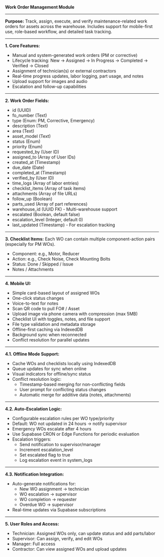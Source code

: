**Work Order Management Module**

---

**Purpose:** Track, assign, execute, and verify maintenance-related work orders
for assets across the warehouse. Includes support for mobile-first use,
role-based workflow, and detailed task tracking.

---

**1. Core Features:**

- Manual and system-generated work orders (PM or corrective)
- Lifecycle tracking: New → Assigned → In Progress → Completed → Verified →
  Closed
- Assignment of technician(s) or external contractors
- Real-time progress updates, labor logging, part usage, and notes
- Upload support for images and audio
- Escalation and follow-up capabilities

---

**2. Work Order Fields:**

- id (UUID)
- fo_number (Text)
- type (Enum: PM, Corrective, Emergency)
- description (Text)
- area (Text)
- asset_model (Text)
- status (Enum)
- priority (Enum)
- requested_by (User ID)
- assigned_to (Array of User IDs)
- created_at (Timestamp)
- due_date (Date)
- completed_at (Timestamp)
- verified_by (User ID)
- time_logs (Array of labor entries)
- checklist_items (Array of task items)
- attachments (Array of file URLs)
- follow_up (Boolean)
- parts_used (Array of part references)
- warehouse_id (UUID FK) - Multi-warehouse support
- escalated (Boolean, default false)
- escalation_level (Integer, default 0)
- last_updated (Timestamp) - For escalation tracking

---

**3. Checklist Items:** Each WO can contain multiple component-action pairs
(especially for PM WOs).

- Component: e.g., Motor, Reducer
- Action: e.g., Check Noise, Check Mounting Bolts
- Status: Done / Skipped / Issue
- Notes / Attachments

---

**4. Mobile UI:**

- Simple card-based layout of assigned WOs
- One-click status changes
- Voice-to-text for notes
- Scan QR code to pull FO# / Asset
- Upload image via phone camera with compression (max 5MB)
- Checklist UI with toggles, notes, and file support
- File type validation and metadata storage
- Offline-first caching via IndexedDB
- Background sync when reconnected
- Conflict resolution for parallel updates

---

**4.1. Offline Mode Support:**

- Cache WOs and checklists locally using IndexedDB
- Queue updates for sync when online
- Visual indicators for offline/sync status
- Conflict resolution logic:
  - Timestamp-based merging for non-conflicting fields
  - User prompt for conflicting status changes
  - Automatic merge for additive data (notes, attachments)

---

**4.2. Auto-Escalation Logic:**

- Configurable escalation rules per WO type/priority
- Default: WO not updated in 24 hours → notify supervisor
- Emergency WOs escalate after 4 hours
- Use Supabase CRON or Edge Functions for periodic evaluation
- Escalation triggers:
  - Send notification to supervisor/manager
  - Increment escalation_level
  - Set escalated flag to true
  - Log escalation event in system_logs

---

**4.3. Notification Integration:**

- Auto-generate notifications for:
  - New WO assignment → technician
  - WO escalation → supervisor
  - WO completion → requester
  - Overdue WO → supervisor
- Real-time updates via Supabase subscriptions

---

**5. User Roles and Access:**

- Technician: Assigned WOs only, can update status and add parts/labor
- Supervisor: Can assign, verify, and edit WOs
- Manager: Full access
- Contractor: Can view assigned WOs and upload updates
